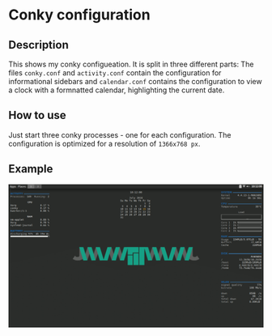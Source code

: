 # Conky configuration
## Description
This shows my conky configueation. 
It is split in three different parts: 
The files `conky.conf` and `activity.conf` contain the configuration for informational sidebars and `calendar.conf` contains the configuration to view a clock with a formnatted calendar, highlighting the current date.

## How to use
Just start three conky processes - one for each configuration. The configuration is optimized for a resolution of `1366x768 px`.

## Example
![Screenshot with Manjaro on a 1366x768 screen](/screenshots/1366x768.png)

